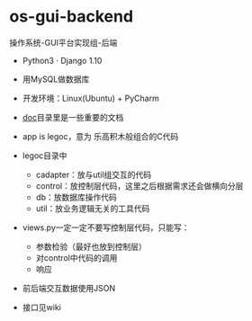 # os-gui-backend
操作系统-GUI平台实现组-后端

- Python3 · Django 1.10
- 用MySQL做数据库
- 开发环境：Linux(Ubuntu) + PyCharm
- [doc](doc/README.md)目录里是一些重要的文档
- app is legoc，意为 乐高积木般组合的C代码
- legoc目录中
  - cadapter：放与util组交互的代码
  - control：放控制层代码，这里之后根据需求还会做横向分层
  - db：放数据库操作代码
  - util：放业务逻辑无关的工具代码
- views.py一定一定不要写控制层代码，只能写：
  - 参数检验（最好也放到控制层）
  - 对control中代码的调用
  - 响应

- 前后端交互数据使用JSON

- 接口见wiki
